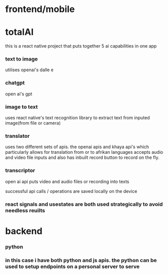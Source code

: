# frontend/mobile

# totalAI
this is a react native project that puts together 5 ai capabilities in one app

### text to image
utilises openai's dalle e

### chatgpt
open ai's gpt

### image to text
uses react native's text recognition library to extract text from inputed image(from file or camera)

### translator
uses two different sets of apis. the openai apis and khaya api's which particularly allows for translation from or to afrikan languages
accepts audio and video file inputs and also has inbuilt record button to record on the fly.

### transcriptor
open ai api puts video and audio files or recording into texts


successful  api calls / operations are saved locally on the device
### react signals and usestates are both used strategically to avoid needless reuilts


# backend
### python 
### in this case i have both python and js apis. the python can be used to setup endpoints on a personal server to serve

